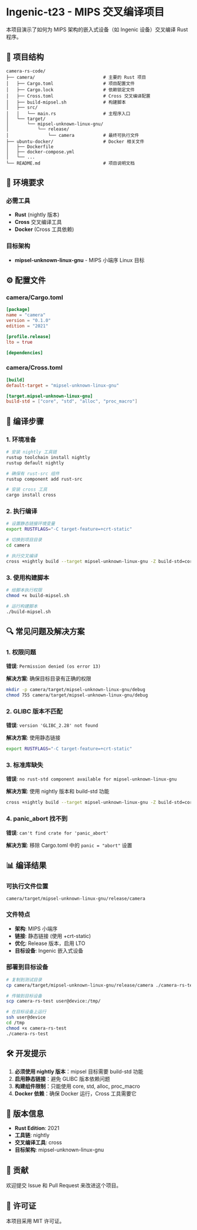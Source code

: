 # Ingenic-t23 - MIPS 交叉编译项目

本项目演示了如何为 MIPS 架构的嵌入式设备（如 Ingenic 设备）交叉编译 Rust 程序。

## 📁 项目结构

```
camera-rs-code/
├── camera/                          # 主要的 Rust 项目
│   ├── Cargo.toml                   # 项目配置文件
│   ├── Cargo.lock                   # 依赖锁定文件
│   ├── Cross.toml                   # Cross 交叉编译配置
│   ├── build-mipsel.sh              # 构建脚本
│   ├── src/
│   │   └── main.rs                  # 主程序入口
│   └── target/
│       └── mipsel-unknown-linux-gnu/
│           └── release/
│               └── camera           # 最终可执行文件
├── ubuntu-docker/                   # Docker 相关文件
│   ├── Dockerfile
│   ├── docker-compose.yml
│   └── ...
└── README.md                        # 项目说明文档
```

## 🔧 环境要求

### 必需工具

- **Rust** (nightly 版本)
- **Cross** 交叉编译工具
- **Docker** (Cross 工具依赖)

### 目标架构

- **mipsel-unknown-linux-gnu** - MIPS 小端序 Linux 目标

## ⚙️ 配置文件

### camera/Cargo.toml

```toml
[package]
name = "camera"
version = "0.1.0"
edition = "2021"

[profile.release]
lto = true

[dependencies]
```

### camera/Cross.toml

```toml
[build]
default-target = "mipsel-unknown-linux-gnu"

[target.mipsel-unknown-linux-gnu]
build-std = ["core", "std", "alloc", "proc_macro"]
```

## 🚀 编译步骤

### 1. 环境准备

```bash
# 安装 nightly 工具链
rustup toolchain install nightly
rustup default nightly

# 确保有 rust-src 组件
rustup component add rust-src

# 安装 cross 工具
cargo install cross
```

### 2. 执行编译

```bash
# 设置静态链接环境变量
export RUSTFLAGS="-C target-feature=+crt-static"

# 切换到项目目录
cd camera

# 执行交叉编译
cross +nightly build --target mipsel-unknown-linux-gnu -Z build-std=core,std,alloc --release
```

### 3. 使用构建脚本

```bash
# 给脚本执行权限
chmod +x build-mipsel.sh

# 运行构建脚本
./build-mipsel.sh
```

## 🔍 常见问题及解决方案

### 1. 权限问题

**错误**: `Permission denied (os error 13)`

**解决方案**: 确保目标目录有正确的权限
```bash
mkdir -p camera/target/mipsel-unknown-linux-gnu/debug
chmod 755 camera/target/mipsel-unknown-linux-gnu/debug
```

### 2. GLIBC 版本不匹配

**错误**: `version 'GLIBC_2.28' not found`

**解决方案**: 使用静态链接
```bash
export RUSTFLAGS="-C target-feature=+crt-static"
```

### 3. 标准库缺失

**错误**: `no rust-std component available for mipsel-unknown-linux-gnu`

**解决方案**: 使用 nightly 版本和 build-std 功能
```bash
cross +nightly build --target mipsel-unknown-linux-gnu -Z build-std=core,std,alloc
```

### 4. panic_abort 找不到

**错误**: `can't find crate for 'panic_abort'`

**解决方案**: 移除 Cargo.toml 中的 `panic = "abort"` 设置

## 📊 编译结果

### 可执行文件位置

```
camera/target/mipsel-unknown-linux-gnu/release/camera
```

### 文件特点

- **架构**: MIPS 小端序
- **链接**: 静态链接 (使用 +crt-static)
- **优化**: Release 版本，启用 LTO
- **目标设备**: Ingenic 嵌入式设备

### 部署到目标设备

```bash
# 复制到测试目录
cp camera/target/mipsel-unknown-linux-gnu/release/camera ./camera-rs-test

# 传输到目标设备
scp camera-rs-test user@device:/tmp/

# 在目标设备上运行
ssh user@device
cd /tmp
chmod +x camera-rs-test
./camera-rs-test
```

## 🛠️ 开发提示

1. **必须使用 nightly 版本**：mipsel 目标需要 build-std 功能
2. **启用静态链接**：避免 GLIBC 版本依赖问题
3. **构建组件限制**：只能使用 core, std, alloc, proc_macro
4. **Docker 依赖**：确保 Docker 运行，Cross 工具需要它

## 📝 版本信息

- **Rust Edition**: 2021
- **工具链**: nightly
- **交叉编译工具**: cross
- **目标架构**: mipsel-unknown-linux-gnu

## 🤝 贡献

欢迎提交 Issue 和 Pull Request 来改进这个项目。

## 📄 许可证

本项目采用 MIT 许可证。 